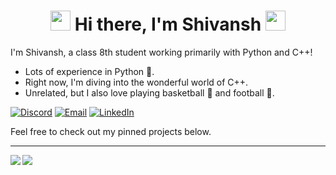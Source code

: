 <h1 align="center">
<img src="https://github.com/blackcater/blackcater/raw/master/images/Hi.gif" height="32" />
Hi there, I'm Shivansh
<img src="https://github.com/blackcater/blackcater/raw/master/images/Hi.gif" height="32" />
</h1>


I'm Shivansh, a class 8th student working primarily with Python and C++!

- Lots of experience in Python :snake:.
- Right now, I'm diving into the wonderful world of C++.
- Unrelated, but I also love playing basketball :basketball: and football :football:.



[![Discord](https://img.shields.io/badge/Discord-252422.svg?style=for-the-badge&logo=discord)](https://www.discord.gg/)
[![Email](https://img.shields.io/badge/Email-252422.svg?style=for-the-badge&logo=gmail)](mailto:shivansh-007@outlook.com)
[![LinkedIn](https://img.shields.io/badge/LinkedIn-252422.svg?style=for-the-badge&logo=linkedin&logoColor=blue)](https://www.linkedin.com/)

Feel free to check out my pinned projects below.

<hr>

<img align="left" src="https://github-readme-stats.vercel.app/api?username=Shivansh-007&count_private=true&include_all_commits=true&show_icons=true&hide_border=true&bg_color=0d1117&text_color=c9d1d9&title_color=50a6ff&icon_color=3572a5"/>

<img align="left" src="https://github-readme-stats.vercel.app/api/top-langs/?username=Shivansh-007&layout=compact&card_width=250&hide_border=true&bg_color=0d1117&text_color=c9d1d9&title_color=50a6ff&icon_color=3572a5"/>
